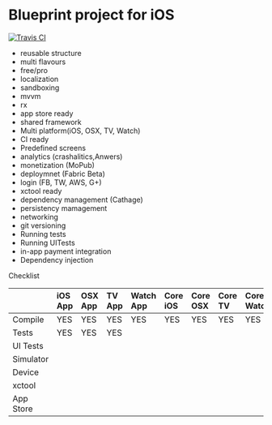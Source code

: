# Blueprint project for iOS

[![Travis CI](https://travis-ci.org/beherithrone/blueprint-ios.svg)](https://circleci.com/gh/sky-uk/atlas-android/tree/master)

* reusable structure
* multi flavours
* free/pro
* localization
* sandboxing
* mvvm
* rx
* app store ready
* shared framework
* Multi platform(iOS, OSX, TV, Watch)
* CI ready
* Predefined screens
* analytics (crashalitics,Anwers)
* monetization (MoPub)
* deploymnet (Fabric Beta)
* login (FB, TW, AWS, G+)
* xctool ready
* dependency management (Cathage)
* persistency mamagement
* networking
* git versioning
* Running tests
* Running UITests
* in-app payment integration
* Dependency injection

Checklist

|          | iOS App | OSX App | TV App  | Watch App | Core iOS | Core OSX | Core TV | Core Watch |
| :------- | :-------| :-------| :-------| :-------| :-------| :-------| :-------| :-------|
| Compile  | YES     | YES     | YES     | YES     | YES     | YES     | YES     | YES     |
| Tests    | YES     | YES     | YES     |
| UI Tests |
| Simulator|
| Device   | 
| xctool   |
| App Store|
